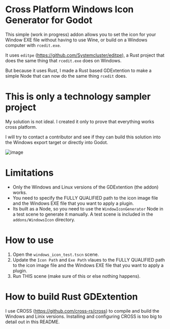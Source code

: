# Cross Platform Windows Icon Generator for Godot

This simple (work in progress) addon allows you to set the icon for your Window EXE file without having to use Wine, or build on a Windows computer with `rcedit.exe`.

It uses `editpe` (https://github.com/Systemcluster/editpe), a Rust project that does the same thing that `rcedit.exe` does on Windows.

But because it uses Rust, I made a Rust based GDExtention to make a simple Node that can now do the same thing `rcedit` does.

# This is only a technology sampler project

My solution is not ideal.  I created it only to prove that everything works cross platform.  

I will try to contact a contributor and see if they can build this solution into the Windows export target or directly into Godot.

![image](https://github.com/user-attachments/assets/93fdf31f-053e-4113-94c0-e04d2b463024)

# Limitations

- Only the Windows and Linux versions of the GDExtention (the addon) works.
- You need to specify the FULLY QUALIFIED path to the icon image file and the Windows EXE file that you want to apply a plugin.
- Its built as a Node, so you need to use the `WindowIconGenerator` Node in a test scene to generate it manually.  A test scene is included in the `addons/WindowsIcon` directory.

# How to use

1. Open the `windows_icon_test.tscn` scene.
2. Update the `Icon Path` and `Exe Path` vlaues to the FULLY QUALIFIED path to the icon image file and the Windows EXE file that you want to apply a plugin.
3. Run THIS scene (make sure of this or else nothing happens).

# How to build Rust GDExtention

I use CROSS (https://github.com/cross-rs/cross) to compile and build the Windows and Linix versions.  Installing and configuring CROSS is too big to detail out in this README.
